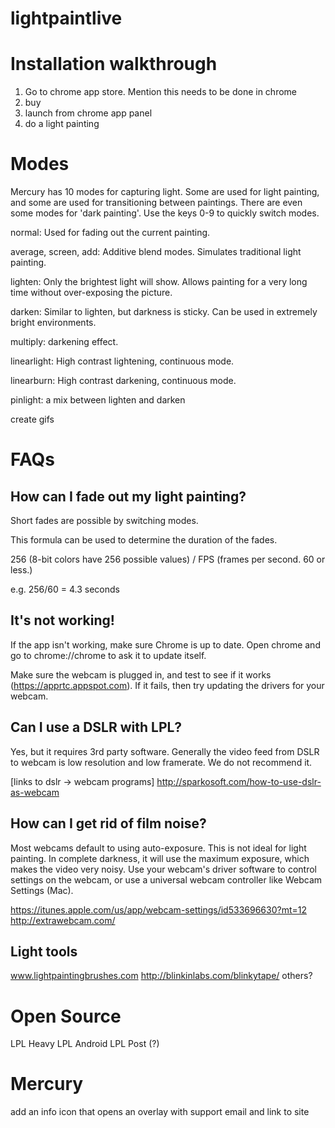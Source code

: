 lightpaintlive
==============



Installation walkthrough
========

1. Go to chrome app store. Mention this needs to be done in chrome
2. buy
3. launch from chrome app panel
4. do a light painting



Modes
========
Mercury has 10 modes for capturing light. Some are used for light painting, and some are used for transitioning between paintings. There are even some modes for 'dark painting'. Use the keys 0-9 to quickly switch modes.


normal: Used for fading out the current painting.
 
average, screen, add: Additive blend modes. Simulates traditional light painting.

lighten: Only the brightest light will show. Allows painting for a very long time without over-exposing the picture.

darken: Similar to lighten, but darkness is sticky. Can be used in extremely bright environments.

multiply: darkening effect.

linearlight: High contrast lightening, continuous mode.

linearburn: High contrast darkening, continuous mode.

pinlight: a mix between lighten and darken


create gifs 


FAQs
========

How can I fade out my light painting?
-----
Short fades are possible by switching modes. 

This formula can be used to determine the duration of the fades. 

256 (8-bit colors have 256 possible values) / FPS (frames per second. 60 or less.)

e.g. 256/60 = 4.3 seconds



It's not working!
-----
If the app isn't working, make sure Chrome is up to date. Open chrome and go to chrome://chrome to ask it to update itself.

Make sure the webcam is plugged in, and test to see if it works (https://apprtc.appspot.com). If it fails, then try updating the drivers for your webcam.



Can I use a DSLR with LPL?
-----
Yes, but it requires 3rd party software. Generally the video feed from DSLR to webcam is low resolution and low framerate. We do not recommend it.

[links to dslr -> webcam programs]
http://sparkosoft.com/how-to-use-dslr-as-webcam


How can I get rid of film noise?
-----
Most webcams default to using auto-exposure. This is not ideal for light painting. In complete darkness, it will use the maximum exposure, which makes the video very noisy. Use your webcam's driver software to control settings on the webcam, or use a universal webcam controller like Webcam Settings (Mac).

https://itunes.apple.com/us/app/webcam-settings/id533696630?mt=12
http://extrawebcam.com/


Light tools
-----
www.lightpaintingbrushes.com
http://blinkinlabs.com/blinkytape/
others?


Open Source
=======

LPL Heavy
LPL Android
LPL Post (?)




Mercury
=======
add an info icon that opens an overlay with support email and link to site
